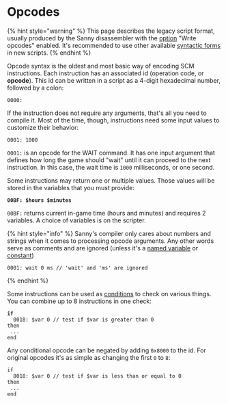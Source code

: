 # Opcodes

{% hint style="warning" %}
This page describes the legacy script format, usually produced by the Sanny disassembler with the [option](../../editor/options/general.md#write-opcodes) "Write opcodes" enabled. It's recommended to use other available [syntactic forms](./) in new scripts.
{% endhint %}

Opcode syntax is the oldest and most basic way of encoding SCM instructions. Each instruction has an associated id (operation code, or **opcode**). This id can be written in a script as a 4-digit hexadecimal number, followed by a colon:

```
0000:
```

If the instruction does not require any arguments, that's all you need to compile it. Most of the time, though, instructions need some input values to customize their behavior:

```
0001: 1000
```

`0001:` is an opcode for the WAIT command. It has one input argument that defines how long the game should "wait" until it can proceed to the next instruction. In this case, the wait time is `1000` milliseconds, or one second.

Some instructions may return one or multiple values. Those values will be stored in the variables that you must provide:

<pre><code><strong>00BF: $hours $minutes
</strong></code></pre>

`00BF:` returns current in-game time (hours and minutes) and requires 2 variables. A choice of variables is on the scripter.

{% hint style="info" %}
Sanny's compiler only cares about numbers and strings when it comes to processing opcode arguments. Any other words serve as comments and are ignored (unless it's a [named variable](../data-types/variables.md#shorter-form-of-declaration) or [constant](../data-types/constants.md))

```
0001: wait 0 ms // 'wait' and 'ms' are ignored
```
{% endhint %}

Some instructions can be used as [conditions](../control-flow/conditions.md) to check on various things. You can combine up to 8 instructions in one check:

<pre><code><strong>if
</strong>  0018: $var 0 // test if $var is greater than 0
then
 ...
end
</code></pre>

Any conditional opcode can be negated by adding `0x8000` to the id. For original opcodes it's as simple as changing the first `0` to `8`:

```
if
  8018: $var 0 // test if $var is less than or equal to 0
then
 ...
end
```
